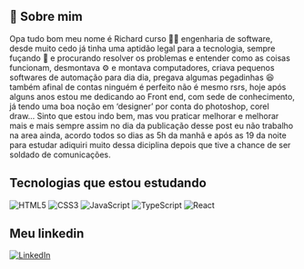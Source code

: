 ## 🚀 Sobre mim
 Opa tudo bom meu nome é Richard curso 👩‍💻 engenharia de software, desde muito cedo já tinha uma aptidão legal para a tecnologia, sempre fuçando 🤔 e procurando resolver os problemas e entender como as coisas funcionam, desmontava ⚙ e montava computadores, criava pequenos softwares de automação para dia dia, pregava algumas pegadinhas 😆 também afinal de contas ninguém é perfeito não é mesmo rsrs, hoje após alguns anos estou me dedicando ao Front end, com sede de conhecimento, já tendo uma boa noção em ‘designer’ por conta do photoshop, corel draw... Sinto que estou indo bem, mas vou praticar melhorar e melhorar mais e mais sempre assim no dia da publicação desse post eu não trabalho na area ainda, acordo todos so dias as 5h da manhã e após as 19 da noite para estudar adiquiri muito dessa diciplina depois que tive a chance de ser soldado de comunicações.

 ## Tecnologias que estou estudando 
![HTML5](https://img.shields.io/badge/HTML5-000?style=for-the-badge&logo=html5) ![CSS3](https://img.shields.io/badge/CSS3-000?style=for-the-badge&logo=css3&logoColor=264CE4) ![JavaScript](https://img.shields.io/badge/JavaScript-000?style=for-the-badge&logo=javascript) ![TypeScript](https://img.shields.io/badge/TypeScript-000?style=for-the-badge&logo=typescript) ![React](https://img.shields.io/badge/React-000?style=for-the-badge&logo=react) 

## Meu linkedin
 [![LinkedIn](https://img.shields.io/badge/LinkedIn-000?style=for-the-badge&logo=linkedin&logoColor=0E76A8)](https://www.linkedin.com/in/richard-janebo-aaa242242/)